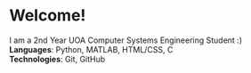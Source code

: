 # Welcome!

I am a 2nd Year UOA Computer Systems Engineering Student :) <br>
<b>Languages</b>: Python, MATLAB, HTML/CSS, C <br>
<b>Technologies</b>: Git, GitHub <br>
